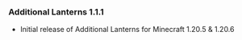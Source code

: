 ### Additional Lanterns 1.1.1
- Initial release of Additional Lanterns for Minecraft 1.20.5 & 1.20.6
